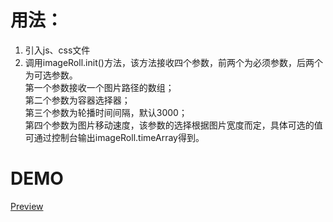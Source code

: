 # 用法：
1. 引入js、css文件
2. 调用imageRoll.init()方法，该方法接收四个参数，前两个为必须参数，后两个为可选参数。  
第一个参数接收一个图片路径的数组；  
第二个参数为容器选择器；  
第三个参数为轮播时间间隔，默认3000；  
第四个参数为图片移动速度，该参数的选择根据图片宽度而定，具体可选的值可通过控制台输出imageRoll.timeArray得到。
# DEMO
[Preview](https://jimhoo.github.io/components/ImageRoll/index.html)

